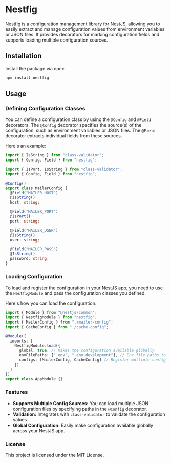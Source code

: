# Nestfig

Nestfig is a configuration management library for NestJS, allowing you to easily extract and manage configuration values from environment variables or JSON files. It provides decorators for marking configuration fields and supports loading multiple configuration sources.

## Installation

Install the package via npm:

```bash
npm install nestfig
```

## Usage

### Defining Configuration Classes

You can define a configuration class by using the `@Config` and `@Field` decorators. The `@Config` decorator specifies the source(s) of the configuration, such as environment variables or JSON files. The `@Field` decorator extracts individual fields from these sources.

Here's an example:

```typescript
import { IsString } from "class-validator";
import { Config, Field } from "nestfig";

import { IsPort, IsString } from "class-validator";
import { Config, Field } from "nestfig";

@Config()
export class MailerConfig {
  @Field("MAILER_HOST")
  @IsString()
  host: string;

  @Field("MAILER_PORT")
  @IsPort()
  port: string;

  @Field("MAILER_USER")
  @IsString()
  user: string;

  @Field("MAILER_PASS")
  @IsString()
  password: string;
}
```

### Loading Configuration

To load and register the configuration in your NestJS app, you need to use the `NestfigModule` and pass the configuration classes you defined.

Here's how you can load the configuration:

```typescript
import { Module } from "@nestjs/common";
import { NestfigModule } from "nestfig";
import { MailerConfig } from "./mailer-config";
import { CacheConfig } from "./cache-config";

@Module({
  imports: [
    NestfigModule.load({
      global: true, // Makes the configuration available globally
      envFilePaths: [".env", ".env.development"], // Env file paths to load them to the process.env using dotenv
      configs: [MailerConfig, CacheConfig] // Register multiple config classes
    })
  ]
})
export class AppModule {}
```

### Features

- **Supports Multiple Config Sources:** You can load multiple JSON configuration files by specifying paths in the `@Config` decorator.
- **Validation:** Integrates with `class-validator` to validate the configuration values.
- **Global Configuration:** Easily make configuration available globally across your NestJS app.

### License

This project is licensed under the MIT License.
